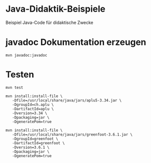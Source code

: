 # Java-Didaktik-Beispiele

Beispiel Java-Code für didaktische Zwecke

# javadoc Dokumentation erzeugen

```
mvn javadoc:javadoc
```

# Testen

```
mvn test
```

```
mvn install:install-file \
   -Dfile=/usr/local/share/java/jars/aplu5-3.34.jar \
   -DgroupId=ch.aplu \
   -DartifactId=aplu \
   -Dversion=3.34 \
   -Dpackaging=jar \
   -DgeneratePom=true
```

```
mvn install:install-file \
   -Dfile=/usr/local/share/java/jars/greenfoot-3.6.1.jar \
   -DgroupId=greenfoot \
   -DartifactId=greenfoot \
   -Dversion=3.6.1 \
   -Dpackaging=jar \
   -DgeneratePom=true
```
